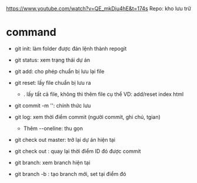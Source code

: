 https://www.youtube.com/watch?v=QE_mkDiu4hE&t=174s
Repo: kho lưu trữ

# command
- git init: làm folder được đán lệnh thành repogit
- git status: xem trạng thái dự án
- git add: cho phép chuẩn bị lưu lại file
- git reset: lấy file chuẩn bị lưu ra
    * . lấy tất cả file, không thì thêm file cụ thể VD: add/reset index html

- git commit -m '': chính thức lưu

- git log: xem thời điểm commit (người commit, ghi chú, tgian)
    * Thêm --oneline: thu gọn

- git check out master: trở lại dự án hiện tại
- git check out <ID>: quay lại thời điểm ID đó được commit

- git branch: xem branch hiện tại
- git branch -b <new name branch>: tạo branch mới, set tại điểm đó
